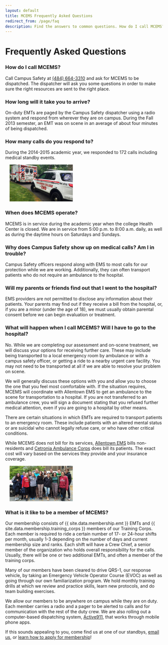 ```yaml
---
layout: default
title: MCEMS Frequently Asked Questions
redirect_from: /page/faq
description: Find the answers to common questions. How do I call MCEMS? How long will it take you to arrive? When does MCEMS operate? What will happen when I call?
---
```


Frequently Asked Questions
==========================

### How do I call MCEMS?

Call Campus Safety at [(484) 664-3310](tel:+14846643110) and ask for MCEMS to be dispatched. The dispatcher will ask you some questions in order to make sure the right resources are sent to the right place.

### How long will it take you to arrive?

On-duty EMTs are paged by the Campus Safety dispatcher using a radio system and respond from wherever they are on campus. During the Fall 2013 semester, an EMT was on scene in an average of about four minutes of being dispatched.

### How many calls do you respond to?

During the 2014-2015 academic year, we responded to 172 calls including medical standby events.

<div class="pull-right" style="max-width:40%;margin:1em;">
  <div class="thumbnail">
    <img src="/assets/images/qrs1_6289.jpg">
  </div>
</div>

### When does MCEMS operate?

MCEMS is in service during the academic year when the college Health Center is closed. We are in service from 5:00 p.m. to 8:00 a.m. daily, as well as during the daytime hours on Saturdays and Sundays.

### Why does Campus Safety show up on medical calls? Am I in trouble?

Campus Safety officers respond along with EMS to most calls for our protection while we are working. Additionally, they can often transport patients who do not require an ambulance to the hospital.

### Will my parents or friends find out that I went to the hospital?

EMS providers are not permitted to disclose any information about their patients. Your parents may find out if they receive a bill from the hospital, or, if you are a minor (under the age of 18), we must usually obtain parental consent before we can begin evaluation or treatment.

### What will happen when I call MCEMS? Will I have to go to the hospital?

No. While we are completing our assessment and on-scene treatment, we will discuss your options for receiving further care. These may include being transported to a local emergency room by ambulance or with a campus safety officer, or getting a ride to a nearby urgent care facility. You may not need to be transported at all if we are able to resolve your problem on scene.

We will generally discuss these options with you and allow you to choose the one that you feel most comfortable with. If the situation requires, MCEMS will coordinate with Allentown EMS to get an ambulance to the scene for transportation to a hospital. If you are not transferred to an ambulance crew, you will sign a document stating that you refused further medical attention, even if you are going to a hospital by other means.

There are certain situations in which EMTs are required to transport patients to an emergency room. These include patients with an altered mental status or are suicidal who cannot legally refuse care, or who have other critical conditions.

While MCEMS does not bill for its services, [Allentown EMS](http://www.allentownpa.gov/EMS-Paramedics) bills non-residents and [Cetronia Ambulance Corps](https://www.cetronia.org/) does bill its patients. The exact cost will vary based on the services they provide and your insurance coverage.

<div class="pull-left" style="max-width:40%;margin:1em;">
  <div class="thumbnail">
    <img src="/assets/images/new_members_f15.jpg">
  </div>
</div>

### What is it like to be a member of MCEMS?

Our membership consists of {{ site.data.membership.emt }} EMTs and {{ site.data.membership.training_corps }} members of our Training Corps. Each member is required to ride a certain number of 17- or 24-hour shifts per month, usually 1-3 depending on the number of days and current membership size and ranks. Each shift will have a Crew Chief, a senior member of the organization who holds overall responsibility for the calls. Usually, there will be one or two additional EMTs, and often a member of the training corps.

Many of our members have been cleared to drive QRS-1, our response vehicle, by taking an Emergency Vehicle Operator Course (EVOC) as well as going through our own familiarization program. We hold monthly training drills at which we review and practice skills, learn new protocols, and do team building exercises.

We allow our members to be anywhere on campus while they are on duty. Each member carries a radio and a pager to be alerted to calls and for communication with the rest of the duty crew. We are also rolling out a computer-based dispatching system, [Active911](https://active911.com/), that works through mobile phone apps.

If this sounds appealing to you, come find us at one of our standbys, [email us](mailto:info@bergems.org), or [learn how to apply for membership](/join-mcems/)!
